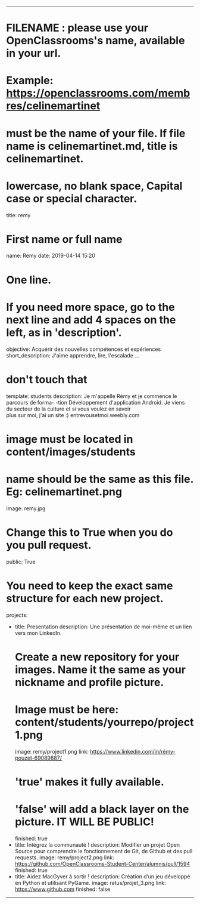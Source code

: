 ---

# FILENAME : please use your OpenClassrooms's name, available in your url.
# Example: https://openclassrooms.com/membres/celinemartinet
# must be the name of your file. If file name is celinemartinet.md, title is celinemartinet.
# lowercase, no blank space, Capital case or special character.
title: remy

# First name or full name
name: Remy
date: 2019-04-14 15:20

# One line.
# If you need more space, go to the next line and add 4 spaces on the left, as in 'description'.
objective: Acquérir des nouvelles compétences et expériences 
short_description: J'aime apprendre, lire, l'escalade ...

# don't touch that
template: students
description:
    Je m'appelle Rémy et je commence le parcours de forma-
	-tion Développement d'application Android. Je viens   
    du secteur de la culture et si vous voulez en savoir  
    plus sur moi, j'ai un site :) entrevousetmoi.weebly.com
   
# image must be located in content/images/students
# name should be the same as this file. Eg: celinemartinet.png
image: remy.jpg

# Change this to True when you do you pull request.
public: True
# You need to keep the exact same structure for each new project.
projects:
  - title: Presentation
    description: Une présentation de moi-même et un lien vers mon LinkedIn.
    # Create a new repository for your images. Name it the same as your nickname and profile picture.
    # Image must be here: content/students/yourrepo/project1.png
    image: remy/project1.png
    link:  https://www.linkedin.com/in/rémy-pouzet-69089887/
    # 'true' makes it fully available.
    # 'false' will add a black layer on the picture. IT WILL BE PUBLIC!
    finished: true
  - title: Intégrez la communauté !
    description: Modifier un projet Open Source pour comprendre le fonctionnement de Git, de Github et des pull requests. 
    image: remy/project2.png
    link: https://github.com/OpenClassrooms-Student-Center/alumnis/pull/1594
    finished: true
  - title: Aidez MacGyver à sortir !
    description: Création d’un jeu développé en Python et utilisant PyGame.
    image: ratus/projet_3.png
    link: https://www.github.com
    finished: false
---